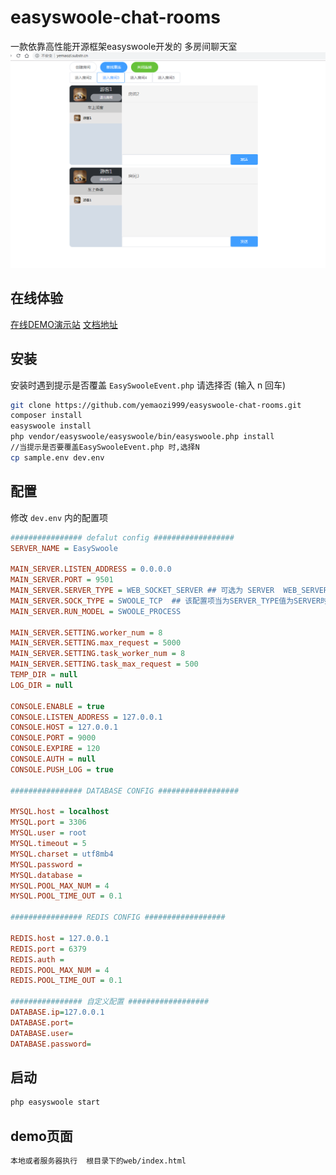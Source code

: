 # easyswoole-chat-rooms
一款依靠高性能开源框架easyswoole开发的 多房间聊天室
![](demo.png)
## 在线体验

[在线DEMO演示站](http://yemaozi.substr.cn/)
[文档地址](https://www.kancloud.cn/yemaozi999/easyswoole-chatrooms)
## 安装

安装时遇到提示是否覆盖 `EasySwooleEvent.php` 请选择否 (输入 n 回车)

```bash
git clone https://github.com/yemaozi999/easyswoole-chat-rooms.git
composer install
easyswoole install
php vendor/easyswoole/easyswoole/bin/easyswoole.php install
//当提示是否要覆盖EasySwooleEvent.php 时,选择N
cp sample.env dev.env
```

## 配置

修改 `dev.env` 内的配置项

```ini
################ defalut config ##################
SERVER_NAME = EasySwoole

MAIN_SERVER.LISTEN_ADDRESS = 0.0.0.0
MAIN_SERVER.PORT = 9501
MAIN_SERVER.SERVER_TYPE = WEB_SOCKET_SERVER ## 可选为 SERVER  WEB_SERVER WEB_SOCKET_SERVER
MAIN_SERVER.SOCK_TYPE = SWOOLE_TCP  ## 该配置项当为SERVER_TYPE值为SERVER时有效
MAIN_SERVER.RUN_MODEL = SWOOLE_PROCESS

MAIN_SERVER.SETTING.worker_num = 8
MAIN_SERVER.SETTING.max_request = 5000
MAIN_SERVER.SETTING.task_worker_num = 8
MAIN_SERVER.SETTING.task_max_request = 500
TEMP_DIR = null
LOG_DIR = null

CONSOLE.ENABLE = true
CONSOLE.LISTEN_ADDRESS = 127.0.0.1
CONSOLE.HOST = 127.0.0.1
CONSOLE.PORT = 9000
CONSOLE.EXPIRE = 120
CONSOLE.AUTH = null
CONSOLE.PUSH_LOG = true

################ DATABASE CONFIG ##################

MYSQL.host = localhost
MYSQL.port = 3306
MYSQL.user = root
MYSQL.timeout = 5
MYSQL.charset = utf8mb4
MYSQL.password = 
MYSQL.database = 
MYSQL.POOL_MAX_NUM = 4
MYSQL.POOL_TIME_OUT = 0.1

################ REDIS CONFIG ##################

REDIS.host = 127.0.0.1
REDIS.port = 6379
REDIS.auth =
REDIS.POOL_MAX_NUM = 4
REDIS.POOL_TIME_OUT = 0.1

################ 自定义配置 ##################
DATABASE.ip=127.0.0.1
DATABASE.port=
DATABASE.user=
DATABASE.password=
```

## 启动

```bash
php easyswoole start
```
## demo页面

```bash
本地或者服务器执行  根目录下的web/index.html 
```

